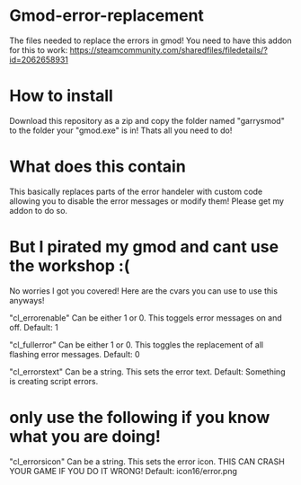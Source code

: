 # Gmod-error-replacement
The files needed to replace the errors in gmod! You need to have this addon for this to work: https://steamcommunity.com/sharedfiles/filedetails/?id=2062658931

# How to install
Download this repository as a zip and copy the folder named "garrysmod" to the folder your "gmod.exe" is in! Thats all you need to do!

# What does this contain
This basically replaces parts of the error handeler with custom code allowing you to disable the error messages or modify them! Please get my addon to do so.

# But I pirated my gmod and cant use the workshop :(
No worries I got you covered! Here are the cvars you can use to use this anyways!

"cl_errorenable" Can be either 1 or 0. This toggels error messages on and off. Default: 1

"cl_fullerror" Can be either 1 or 0. This toggles the replacement of all flashing error messages. Default: 0

"cl_errorstext" Can be a string. This sets the error text. Default: Something is creating script errors.
# only use the following if you know what you are doing!
"cl_errorsicon" Can be a string. This sets the error icon. THIS CAN CRASH YOUR GAME IF YOU DO IT WRONG! Default: icon16/error.png
